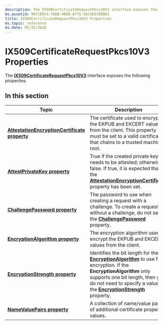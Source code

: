 ```yaml
---
description: The IX509CertificateRequestPkcs10V3 interface exposes the following properties.
ms.assetid: 96FCB9C4-7DDB-4B6B-A776-5A33E07B0BD3
title: IX509CertificateRequestPkcs10V3 Properties
ms.topic: reference
ms.date: 05/31/2018
---
```


# IX509CertificateRequestPkcs10V3 Properties

The [**IX509CertificateRequestPkcs10V3**](/windows/desktop/api/Certenroll/nn-certenroll-ix509certificaterequestpkcs10v3) interface exposes the following properties.

## In this section



| Topic                                                                                                                            | Description                                                                                                                                                                                                                                                                                                                                                    |
|----------------------------------------------------------------------------------------------------------------------------------|----------------------------------------------------------------------------------------------------------------------------------------------------------------------------------------------------------------------------------------------------------------------------------------------------------------------------------------------------------------|
| [**AttestationEncryptionCertificate property**](/windows/desktop/api/Certenroll/nf-certenroll-ix509certificaterequestpkcs10v3-get_attestationencryptioncertificate)<br/> | The certificate used to encrypt the EKPUB and EKCERT values from the client. This property must be set to a valid certificate that chains to a trusted machine root.<br/>                                                                                                                                                                                |
| [**AttestPrivateKey property**](/windows/desktop/api/Certenroll/nf-certenroll-ix509certificaterequestpkcs10v3-get_attestprivatekey)<br/>                                 | True if the created private key needs to be attested; otherwise false. If true, it is expected that the [**AttestationEncryptionCertificate**](/windows/desktop/api/Certenroll/nf-certenroll-ix509certificaterequestpkcs10v3-get_attestationencryptioncertificate) property has been set. <br/>                                                                                                        |
| [**ChallengePassword property**](/windows/desktop/api/Certenroll/nf-certenroll-ix509certificaterequestpkcs10v3-get_challengepassword)<br/>                               | The password to use when creating a request with a challenge. To create a request without a challenge, do not set the [**ChallengePassword**](/windows/desktop/api/Certenroll/nf-certenroll-ix509certificaterequestpkcs10v3-get_challengepassword) property.<br/>                                                                                                                                      |
| [**EncryptionAlgorithm property**](/windows/desktop/api/Certenroll/nf-certenroll-ix509certificaterequestpkcs10v3-get_encryptionalgorithm)<br/>                           | The encryption algorithm used to encrypt the EKPUB and EKCERT values from the client.<br/>                                                                                                                                                                                                                                                               |
| [**EncryptionStrength property**](/windows/desktop/api/Certenroll/nf-certenroll-ix509certificaterequestpkcs10v3-get_encryptionstrength)<br/>                             | Identifies the bit length for the [**EncryptionAlgorithm**](/windows/desktop/api/Certenroll/nf-certenroll-ix509certificaterequestpkcs10v3-get_encryptionalgorithm) to use for encryption. If the **EncryptionAlgorithm** only supports one bit length, then you do not need to specify a value for the [**EncryptionStrength**](/windows/desktop/api/Certenroll/nf-certenroll-ix509certificaterequestpkcs10v3-get_encryptionstrength) property.<br/> |
| [**NameValuePairs property**](/windows/desktop/api/Certenroll/nf-certenroll-ix509certificaterequestpkcs10v3-get_namevaluepairs)<br/>                                     | A collection of name/value pairs of additional certificate property values.<br/>                                                                                                                                                                                                                                                                         |



 

 

 




